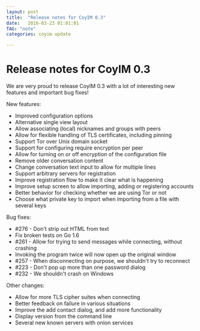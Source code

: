 ```yaml
---
layout: post
title:  "Release notes for CoyIM 0.3"
date:   2016-03-23 01:01:01
TAG: "note"
categories: coyim update

---
```


# Release notes for CoyIM 0.3

We are very proud to release CoyIM 0.3 with a lot of interesting new features and important bug fixes!

New features:

- Improved configuration options
- Alternative single view layout
- Allow associating (local) nicknames and groups with peers
- Allow for flexible handling of TLS certificates, including pinning
- Support Tor over Unix domain socket
- Support for configuring require encryption per peer
- Allow for turning on or off encryption of the configuration file
- Remove older conversation content
- Change conversation text input to allow for multiple lines
- Support arbitrary servers for registration
- Improve registration flow to make it clear what is happening
- Improve setup screen to allow importing, adding or registering accounts
- Better behavior for checking whether we are using Tor or not
- Choose what private key to import when importing from a file with several keys

Bug fixes:

- \#276 - Don't strip out HTML from text
- Fix broken tests on Go 1.6
- \#261 - Allow for trying to send messages while connecting, without crashing
- Invoking the program twice will now open up the original window
- \#257 - When disconnecting on purpose, we shouldn't try to reconnect
- \#223 - Don't pop up more than one password dialog
- \#232 - We shouldn't crash on Windows

Other changes:

- Allow for more TLS cipher suites when connecting
- Better feedback on failure in various situations
- Improve the add contact dialog, and add more functionality
- Display version from the command line
- Several new known servers with onion services
